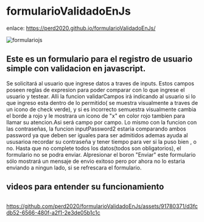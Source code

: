 # formularioValidadoEnJs
enlace: 
https://perd2020.github.io/formularioValidadoEnJs/


![formulariojs](https://github.com/perd2020/formularioValidadoEnJs/assets/91780371/0d68891d-8ea7-47ef-ae72-adca81ab3345)

## Este es un formulario para el registro de usuario simple con validacion en javascript.
 Se solicitará al usuario que ingrese datos a traves de inputs.
Estos campos poseen reglas de expresion para poder comparar con lo que ingrese el usuario y testear.
Alli la funcion validarCampos irá indicando al usuario si lo que ingreso esta dentro de lo permitido( se muestra visualmente a traves de un icono de check verde),  y si es incorrecto semuestra visualmente cambia el borde a rojo y le mostrara un icono de "x" en color rojo tambien para llamar su atencion.Asi será campo por campo.
Lo mismo con la funcion con las contraseñas, la funcion inputPassword2 estaria comparando ambos password ya que deben ser iguales para ser admitidos ademas ayuda al ususarioa recordar su contraseña y tener tiempo para ver si la puso bien , o no.
Hasta que no complete todos los datos(todos son obligatorios), el formulario no se podra enviar. 
Alpresionar el boron "Enviar"  este formulario sólo mostrará un mensaje de envio exitoso pero por ahora no lo estaria enviando a ningun lado, si se refrescara el formulario.
 ## videos para entender su funcionamiento
 ##
 


https://github.com/perd2020/formularioValidadoEnJs/assets/91780371/d3fcdb52-6566-480f-a2f1-2e3de05b1c1c



